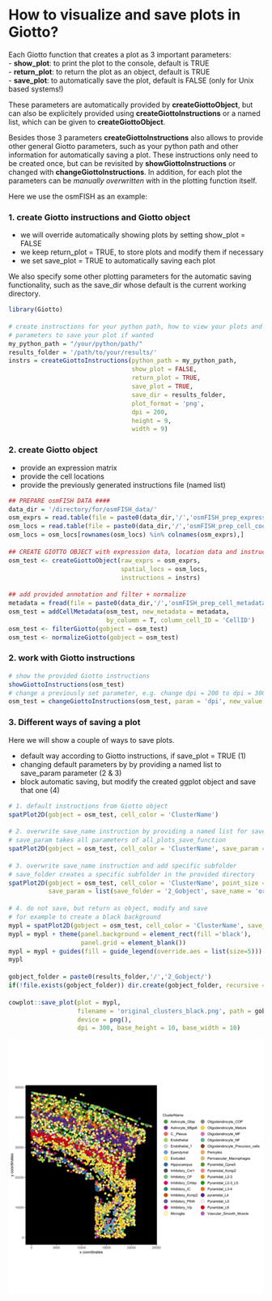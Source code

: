 
# How to visualize and save plots in Giotto?

Each Giotto function that creates a plot as 3 important parameters:  
\- **show\_plot**: to print the plot to the console, default is TRUE  
\- **return\_plot**: to return the plot as an object, default is TRUE  
\- **save\_plot**: to automatically save the plot, default is FALSE
(only for Unix based systems\!)

These parameters are automatically provided by **createGiottoObject**,
but can also be explicitely provided using **createGiottoInstructions**
or a named list, which can be given to **createGiottoObject**.

Besides those 3 parameters **createGiottoInstructions** also allows to
provide other general Giotto parameters, such as your python path and
other information for automatically saving a plot. These instructions
only need to be created once, but can be revisited by
**showGiottoInstructions** or changed with **changeGiottoInstructions**.
In addition, for each plot the parameters can be *manually overwritten*
with in the plotting function itself.

Here we use the osmFISH as an example:

### 1\. create Giotto instructions and Giotto object

  - we will override automatically showing plots by setting show\_plot =
    FALSE
  - we keep return\_plot = TRUE, to store plots and modify them if
    necessary  
  - we set save\_plot = TRUE to automatically saving each plot

We also specify some other plotting parameters for the automatic saving
functionality, such as the save\_dir whose default is the current
working directory.

``` r
library(Giotto)

# create instructions for your python path, how to view your plots and
# parameters to save your plot if wanted
my_python_path = "/your/python/path/"
results_folder = '/path/to/your/results/'
instrs = createGiottoInstructions(python_path = my_python_path,
                                  show_plot = FALSE,  
                                  return_plot = TRUE,
                                  save_plot = TRUE,
                                  save_dir = results_folder,
                                  plot_format = 'png',
                                  dpi = 200,
                                  height = 9,
                                  width = 9)
```

### 2\. create Giotto object

  - provide an expression matrix  
  - provide the cell locations
  - provide the previously generated instructions file (named list)

<!-- end list -->

``` r
## PREPARE osmFISH DATA ####
data_dir = '/directory/for/osmFISH_data/'
osm_exprs = read.table(file = paste0(data_dir,'/','osmFISH_prep_expression.txt'))
osm_locs = read.table(file = paste0(data_dir,'/','osmFISH_prep_cell_coordinates.txt'))
osm_locs = osm_locs[rownames(osm_locs) %in% colnames(osm_exprs),]

## CREATE GIOTTO OBJECT with expression data, location data and instructions
osm_test <- createGiottoObject(raw_exprs = osm_exprs,
                               spatial_locs = osm_locs,
                               instructions = instrs)

## add provided annotation and filter + normalize
metadata = fread(file = paste0(data_dir,'/','osmFISH_prep_cell_metadata.txt'))
osm_test = addCellMetadata(osm_test, new_metadata = metadata,
                           by_column = T, column_cell_ID = 'CellID')
osm_test <- filterGiotto(gobject = osm_test)
osm_test <- normalizeGiotto(gobject = osm_test)
```

### 2\. work with Giotto instructions

``` r
# show the provided Giotto instructions
showGiottoInstructions(osm_test)
# change a previously set parameter, e.g. change dpi = 200 to dpi = 300
osm_test = changeGiottoInstructions(osm_test, param = 'dpi', new_value = 300)
```

### 3\. Different ways of saving a plot

Here we will show a couple of ways to save plots.

  - default way according to Giotto instructions, if save\_plot = TRUE
    (1)
  - changing default parameters by by providing a named list to
    save\_param parameter (2 & 3)
  - block automatic saving, but modify the created ggplot object and
    save that one (4)

<!-- end list -->

``` r
# 1. default instructions from Giotto object
spatPlot2D(gobject = osm_test, cell_color = 'ClusterName')

# 2. overwrite save_name instruction by providing a named list for save_param
# save_param takes all parameters of all_plots_save_function
spatPlot2D(gobject = osm_test, cell_color = 'ClusterName', save_param = list(save_name = 'myplot'))

# 3. overwrite save_name instruction and add specific subfolder
# save_folder creates a specific subfolder in the provided directory
spatPlot2D(gobject = osm_test, cell_color = 'ClusterName', point_size = 1.5,
           save_param = list(save_folder = '2_Gobject', save_name = 'original_clusters', units = 'in', base_height = 6, base_width = 6))

# 4. do not save, but return as object, modify and save
# for example to create a black background
mypl = spatPlot2D(gobject = osm_test, cell_color = 'ClusterName', save_plot = F)
mypl = mypl + theme(panel.background = element_rect(fill ='black'),
                    panel.grid = element_blank())
mypl = mypl + guides(fill = guide_legend(override.aes = list(size=5)))
mypl

gobject_folder = paste0(results_folder,'/','2_Gobject/')
if(!file.exists(gobject_folder)) dir.create(gobject_folder, recursive = T)

cowplot::save_plot(plot = mypl,
                   filename = 'original_clusters_black.png', path = gobject_folder,
                   device = png(),
                   dpi = 300, base_height = 10, base_width = 10)
```

![](./figures/original_clusters_black.png)
